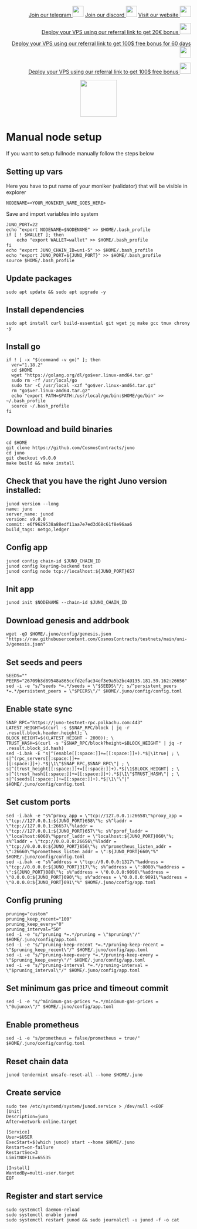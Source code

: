 <p style="font-size:14px" align="right">
<a href="https://t.me/kjnotes" target="_blank">Join our telegram <img src="https://user-images.githubusercontent.com/50621007/183283867-56b4d69f-bc6e-4939-b00a-72aa019d1aea.png" width="30"/></a>
<a href="https://discord.gg/JqQNcwff2e" target="_blank">Join our discord <img src="https://user-images.githubusercontent.com/50621007/176236430-53b0f4de-41ff-41f7-92a1-4233890a90c8.png" width="30"/></a>
<a href="https://kjnodes.com/" target="_blank">Visit our website <img src="https://user-images.githubusercontent.com/50621007/168689709-7e537ca6-b6b8-4adc-9bd0-186ea4ea4aed.png" width="30"/></a>
</p>

<p style="font-size:14px" align="right">
<a href="https://hetzner.cloud/?ref=y8pQKS2nNy7i" target="_blank">Deploy your VPS using our referral link to get 20€ bonus <img src="https://user-images.githubusercontent.com/50621007/174612278-11716b2a-d662-487e-8085-3686278dd869.png" width="30"/></a>
</p>
<p style="font-size:14px" align="right">
<a href="https://m.do.co/c/17b61545ca3a" target="_blank">Deploy your VPS using our referral link to get 100$ free bonus for 60 days <img src="https://user-images.githubusercontent.com/50621007/183284313-adf81164-6db4-4284-9ea0-bcb841936350.png" width="30"/></a>
</p>
<p style="font-size:14px" align="right">
<a href="https://www.vultr.com/?ref=7418642" target="_blank">Deploy your VPS using our referral link to get 100$ free bonus <img src="https://user-images.githubusercontent.com/50621007/183284971-86057dc2-2009-4d40-a1d4-f0901637033a.png" width="30"/></a>
</p>

<p align="center">
  <img height="100" height="auto" src="https://user-images.githubusercontent.com/50621007/181202199-ec65c529-8f92-4083-9841-77e48e47ba03.png">
</p>

# Manual node setup
If you want to setup fullnode manually follow the steps below

## Setting up vars
Here you have to put name of your moniker (validator) that will be visible in explorer
```
NODENAME=<YOUR_MONIKER_NAME_GOES_HERE>
```

Save and import variables into system
```
JUNO_PORT=22
echo "export NODENAME=$NODENAME" >> $HOME/.bash_profile
if [ ! $WALLET ]; then
	echo "export WALLET=wallet" >> $HOME/.bash_profile
fi
echo "export JUNO_CHAIN_ID=uni-5" >> $HOME/.bash_profile
echo "export JUNO_PORT=${JUNO_PORT}" >> $HOME/.bash_profile
source $HOME/.bash_profile
```

## Update packages
```
sudo apt update && sudo apt upgrade -y
```

## Install dependencies
```
sudo apt install curl build-essential git wget jq make gcc tmux chrony -y
```

## Install go
```
if ! [ -x "$(command -v go)" ]; then
  ver="1.18.2"
  cd $HOME
  wget "https://golang.org/dl/go$ver.linux-amd64.tar.gz"
  sudo rm -rf /usr/local/go
  sudo tar -C /usr/local -xzf "go$ver.linux-amd64.tar.gz"
  rm "go$ver.linux-amd64.tar.gz"
  echo "export PATH=$PATH:/usr/local/go/bin:$HOME/go/bin" >> ~/.bash_profile
  source ~/.bash_profile
fi
```

## Download and build binaries
```
cd $HOME
git clone https://github.com/CosmosContracts/juno
cd juno
git checkout v9.0.0
make build && make install
```
## Check that you have the right Juno version installed:
```
junod version --long
name: juno
server_name: junod
version: v9.0.0
commit: e6f9629538a88edf11aa7e7ed3d68c61f8e96aa6
build_tags: netgo,ledger
```


## Config app
```
junod config chain-id $JUNO_CHAIN_ID
junod config keyring-backend test
junod config node tcp://localhost:${JUNO_PORT}657
```

## Init app
```
junod init $NODENAME --chain-id $JUNO_CHAIN_ID
```

## Download genesis and addrbook
```
wget -qO $HOME/.juno/config/genesis.json "https://raw.githubusercontent.com/CosmosContracts/testnets/main/uni-3/genesis.json"
```

## Set seeds and peers
```
SEEDS=""
PEERS="26709b3d89548a865ccfd2efac34ef3e9a5b2bc4@135.181.59.162:26656"
sed -i -e "s/^seeds *=.*/seeds = \"$SEEDS\"/; s/^persistent_peers *=.*/persistent_peers = \"$PEERS\"/" $HOME/.juno/config/config.toml
```

## Enable state sync
```
SNAP_RPC="https://juno-testnet-rpc.polkachu.com:443"
LATEST_HEIGHT=$(curl -s $SNAP_RPC/block | jq -r .result.block.header.height); \
BLOCK_HEIGHT=$((LATEST_HEIGHT - 2000)); \
TRUST_HASH=$(curl -s "$SNAP_RPC/block?height=$BLOCK_HEIGHT" | jq -r .result.block_id.hash)
sed -i.bak -E "s|^(enable[[:space:]]+=[[:space:]]+).*$|\1true| ; \
s|^(rpc_servers[[:space:]]+=[[:space:]]+).*$|\1\"$SNAP_RPC,$SNAP_RPC\"| ; \
s|^(trust_height[[:space:]]+=[[:space:]]+).*$|\1$BLOCK_HEIGHT| ; \
s|^(trust_hash[[:space:]]+=[[:space:]]+).*$|\1\"$TRUST_HASH\"| ; \
s|^(seeds[[:space:]]+=[[:space:]]+).*$|\1\"\"|" $HOME/.juno/config/config.toml
```

## Set custom ports
```
sed -i.bak -e "s%^proxy_app = \"tcp://127.0.0.1:26658\"%proxy_app = \"tcp://127.0.0.1:${JUNO_PORT}658\"%; s%^laddr = \"tcp://127.0.0.1:26657\"%laddr = \"tcp://127.0.0.1:${JUNO_PORT}657\"%; s%^pprof_laddr = \"localhost:6060\"%pprof_laddr = \"localhost:${JUNO_PORT}060\"%; s%^laddr = \"tcp://0.0.0.0:26656\"%laddr = \"tcp://0.0.0.0:${JUNO_PORT}656\"%; s%^prometheus_listen_addr = \":26660\"%prometheus_listen_addr = \":${JUNO_PORT}660\"%" $HOME/.juno/config/config.toml
sed -i.bak -e "s%^address = \"tcp://0.0.0.0:1317\"%address = \"tcp://0.0.0.0:${JUNO_PORT}317\"%; s%^address = \":8080\"%address = \":${JUNO_PORT}080\"%; s%^address = \"0.0.0.0:9090\"%address = \"0.0.0.0:${JUNO_PORT}090\"%; s%^address = \"0.0.0.0:9091\"%address = \"0.0.0.0:${JUNO_PORT}091\"%" $HOME/.juno/config/app.toml
```

## Config pruning
```
pruning="custom"
pruning_keep_recent="100"
pruning_keep_every="0"
pruning_interval="50"
sed -i -e "s/^pruning *=.*/pruning = \"$pruning\"/" $HOME/.juno/config/app.toml
sed -i -e "s/^pruning-keep-recent *=.*/pruning-keep-recent = \"$pruning_keep_recent\"/" $HOME/.juno/config/app.toml
sed -i -e "s/^pruning-keep-every *=.*/pruning-keep-every = \"$pruning_keep_every\"/" $HOME/.juno/config/app.toml
sed -i -e "s/^pruning-interval *=.*/pruning-interval = \"$pruning_interval\"/" $HOME/.juno/config/app.toml
```

## Set minimum gas price and timeout commit
```
sed -i -e "s/^minimum-gas-prices *=.*/minimum-gas-prices = \"0ujunox\"/" $HOME/.juno/config/app.toml
```

## Enable prometheus
```
sed -i -e "s/prometheus = false/prometheus = true/" $HOME/.juno/config/config.toml
```

## Reset chain data
```
junod tendermint unsafe-reset-all --home $HOME/.juno
```

## Create service
```
sudo tee /etc/systemd/system/junod.service > /dev/null <<EOF
[Unit]
Description=juno
After=network-online.target

[Service]
User=$USER
ExecStart=$(which junod) start --home $HOME/.juno
Restart=on-failure
RestartSec=3
LimitNOFILE=65535

[Install]
WantedBy=multi-user.target
EOF
```

## Register and start service
```
sudo systemctl daemon-reload
sudo systemctl enable junod
sudo systemctl restart junod && sudo journalctl -u junod -f -o cat
```
